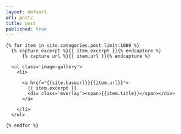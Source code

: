 ```yaml
---
layout: default
url: post/
title: post
published: true
---
```



<div class='col12' style='padding-bottom:6em;'>

  <div class='splash'> 

    {% for item in site.categories.post limit:1000 %}
      {% capture excerpt %}{{ item.excerpt }}{% endcapture %}
    	  {% capture url %}{{ item.url }}{% endcapture %}
    
      <ul class='image-gallery'>
        <li>
      
          <a href="{{site.baseurl}}{{item.url}}">
            {{ item.excerpt }}
            <div class='overlay'><span>{{item.title}}</span></div>
          </a>
        
        </li>
      </ul>
      
    {% endfor %}
    
  </div> <!-- /.container -->

</div> <!-- /.col12 -->